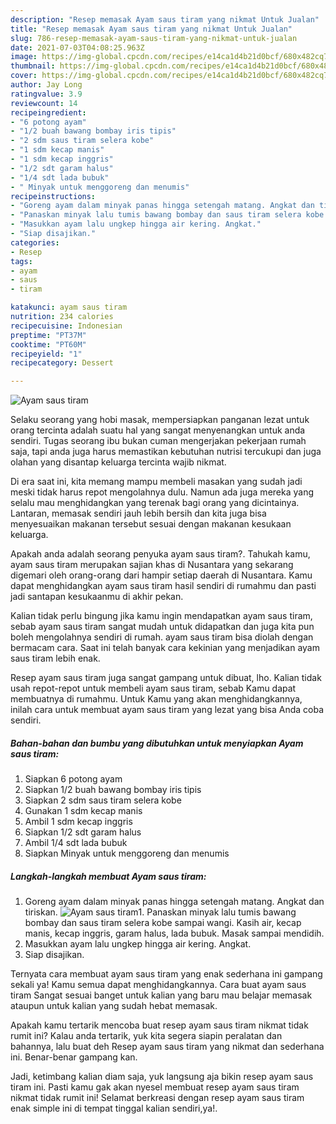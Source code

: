 ```yaml
---
description: "Resep memasak Ayam saus tiram yang nikmat Untuk Jualan"
title: "Resep memasak Ayam saus tiram yang nikmat Untuk Jualan"
slug: 786-resep-memasak-ayam-saus-tiram-yang-nikmat-untuk-jualan
date: 2021-07-03T04:08:25.963Z
image: https://img-global.cpcdn.com/recipes/e14ca1d4b21d0bcf/680x482cq70/ayam-saus-tiram-foto-resep-utama.jpg
thumbnail: https://img-global.cpcdn.com/recipes/e14ca1d4b21d0bcf/680x482cq70/ayam-saus-tiram-foto-resep-utama.jpg
cover: https://img-global.cpcdn.com/recipes/e14ca1d4b21d0bcf/680x482cq70/ayam-saus-tiram-foto-resep-utama.jpg
author: Jay Long
ratingvalue: 3.9
reviewcount: 14
recipeingredient:
- "6 potong ayam"
- "1/2 buah bawang bombay iris tipis"
- "2 sdm saus tiram selera kobe"
- "1 sdm kecap manis"
- "1 sdm kecap inggris"
- "1/2 sdt garam halus"
- "1/4 sdt lada bubuk"
- " Minyak untuk menggoreng dan menumis"
recipeinstructions:
- "Goreng ayam dalam minyak panas hingga setengah matang. Angkat dan tiriskan."
- "Panaskan minyak lalu tumis bawang bombay dan saus tiram selera kobe sampai wangi. Kasih air, kecap manis, kecap inggris, garam halus, lada bubuk. Masak sampai mendidih."
- "Masukkan ayam lalu ungkep hingga air kering. Angkat."
- "Siap disajikan."
categories:
- Resep
tags:
- ayam
- saus
- tiram

katakunci: ayam saus tiram 
nutrition: 234 calories
recipecuisine: Indonesian
preptime: "PT37M"
cooktime: "PT60M"
recipeyield: "1"
recipecategory: Dessert

---
```



![Ayam saus tiram](https://img-global.cpcdn.com/recipes/e14ca1d4b21d0bcf/680x482cq70/ayam-saus-tiram-foto-resep-utama.jpg)

Selaku seorang yang hobi masak, mempersiapkan panganan lezat untuk orang tercinta adalah suatu hal yang sangat menyenangkan untuk anda sendiri. Tugas seorang ibu bukan cuman mengerjakan pekerjaan rumah saja, tapi anda juga harus memastikan kebutuhan nutrisi tercukupi dan juga olahan yang disantap keluarga tercinta wajib nikmat.

Di era  saat ini, kita memang mampu membeli masakan yang sudah jadi meski tidak harus repot mengolahnya dulu. Namun ada juga mereka yang selalu mau menghidangkan yang terenak bagi orang yang dicintainya. Lantaran, memasak sendiri jauh lebih bersih dan kita juga bisa menyesuaikan makanan tersebut sesuai dengan makanan kesukaan keluarga. 



Apakah anda adalah seorang penyuka ayam saus tiram?. Tahukah kamu, ayam saus tiram merupakan sajian khas di Nusantara yang sekarang digemari oleh orang-orang dari hampir setiap daerah di Nusantara. Kamu dapat menghidangkan ayam saus tiram hasil sendiri di rumahmu dan pasti jadi santapan kesukaanmu di akhir pekan.

Kalian tidak perlu bingung jika kamu ingin mendapatkan ayam saus tiram, sebab ayam saus tiram sangat mudah untuk didapatkan dan juga kita pun boleh mengolahnya sendiri di rumah. ayam saus tiram bisa diolah dengan bermacam cara. Saat ini telah banyak cara kekinian yang menjadikan ayam saus tiram lebih enak.

Resep ayam saus tiram juga sangat gampang untuk dibuat, lho. Kalian tidak usah repot-repot untuk membeli ayam saus tiram, sebab Kamu dapat membuatnya di rumahmu. Untuk Kamu yang akan menghidangkannya, inilah cara untuk membuat ayam saus tiram yang lezat yang bisa Anda coba sendiri.

<!--inarticleads1-->

##### Bahan-bahan dan bumbu yang dibutuhkan untuk menyiapkan Ayam saus tiram:

1. Siapkan 6 potong ayam
1. Siapkan 1/2 buah bawang bombay iris tipis
1. Siapkan 2 sdm saus tiram selera kobe
1. Gunakan 1 sdm kecap manis
1. Ambil 1 sdm kecap inggris
1. Siapkan 1/2 sdt garam halus
1. Ambil 1/4 sdt lada bubuk
1. Siapkan  Minyak untuk menggoreng dan menumis




<!--inarticleads2-->

##### Langkah-langkah membuat Ayam saus tiram:

1. Goreng ayam dalam minyak panas hingga setengah matang. Angkat dan tiriskan.
<img src="https://img-global.cpcdn.com/steps/fd4bdb6d16e78da8/160x128cq70/ayam-saus-tiram-langkah-memasak-1-foto.jpg" alt="Ayam saus tiram">1. Panaskan minyak lalu tumis bawang bombay dan saus tiram selera kobe sampai wangi. Kasih air, kecap manis, kecap inggris, garam halus, lada bubuk. Masak sampai mendidih.
1. Masukkan ayam lalu ungkep hingga air kering. Angkat.
1. Siap disajikan.




Ternyata cara membuat ayam saus tiram yang enak sederhana ini gampang sekali ya! Kamu semua dapat menghidangkannya. Cara buat ayam saus tiram Sangat sesuai banget untuk kalian yang baru mau belajar memasak ataupun untuk kalian yang sudah hebat memasak.

Apakah kamu tertarik mencoba buat resep ayam saus tiram nikmat tidak rumit ini? Kalau anda tertarik, yuk kita segera siapin peralatan dan bahannya, lalu buat deh Resep ayam saus tiram yang nikmat dan sederhana ini. Benar-benar gampang kan. 

Jadi, ketimbang kalian diam saja, yuk langsung aja bikin resep ayam saus tiram ini. Pasti kamu gak akan nyesel membuat resep ayam saus tiram nikmat tidak rumit ini! Selamat berkreasi dengan resep ayam saus tiram enak simple ini di tempat tinggal kalian sendiri,ya!.

